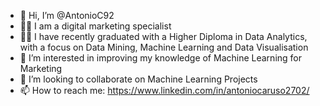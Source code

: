 - 👋 Hi, I’m @AntonioC92
- 👨‍💻 I am a digital marketing specialist
- 👨‍🎓 I have recently graduated with a Higher Diploma in Data Analytics, with a focus on Data Mining, Machine Learning and Data Visualisation
- 👀 I’m interested in improving my knowledge of Machine Learning for Marketing 
- 💞️ I’m looking to collaborate on Machine Learning Projects
- 📫 How to reach me:  https://www.linkedin.com/in/antoniocaruso2702/

<!---
AntonioC92/AntonioC92 is a ✨ special ✨ repository because its `README.md` (this file) appears on your GitHub profile.
You can click the Preview link to take a look at your changes.
--->
